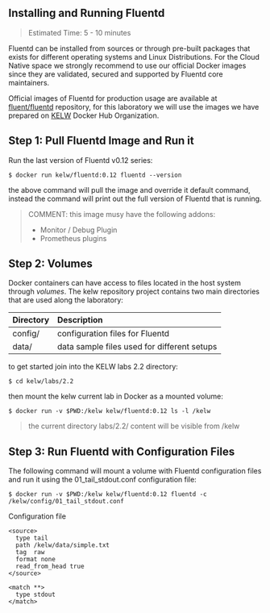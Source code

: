 ## Installing and Running Fluentd

> Estimated Time: 5 - 10 minutes

Fluentd can be installed from sources or through  pre-built packages that exists for different operating systems and Linux Distributions.  For the Cloud Native space we strongly recommend to use our official Docker images since they are validated, secured and supported by Fluentd core maintainers.

Official images of Fluentd for production usage are available at [fluent/fluentd](https://hub.docker.com/r/fluent/fluentd/) repository, for this laboratory we will use the images we have prepared on [KELW](https://hub.docker.com/r/kelw) Docker Hub Organization.

## Step 1: Pull Fluentd Image and Run it

Run the last version of Fluentd v0.12 series:

```
$ docker run kelw/fluentd:0.12 fluentd --version
```

the above command will pull the image and override it default command, instead the command will print out the full version of Fluentd that is running.

> COMMENT: this image musy have the following addons:
>
> * Monitor / Debug Plugin
> * Prometheus plugins

## Step 2: Volumes

Docker containers can have access to files located in the host system through _volumes_. The kelw repository project contains two main directories that are used along the laboratory:

| Directory | Description |
| :--- | :--- |
| config/ | configuration files for Fluentd |
| data/ | data sample files used for different setups |

to get started join into the KELW labs 2.2 directory:

```
$ cd kelw/labs/2.2
```

then mount the kelw current lab in Docker as a mounted volume:

```
$ docker run -v $PWD:/kelw kelw/fluentd:0.12 ls -l /kelw
```

> the current directory labs/2.2/ content will be visible from /kelw

## Step 3: Run Fluentd with Configuration Files

The following command will mount a volume with Fluentd configuration files and run it using the 01\_tail\_stdout.conf configuration file:

```
$ docker run -v $PWD:/kelw kelw/fluentd:0.12 fluentd -c /kelw/config/01_tail_stdout.conf
```

Configuration file

```
<source>
  type tail
  path /kelw/data/simple.txt
  tag  raw
  format none
  read_from_head true
</source>

<match **>
  type stdout
</match>
```



